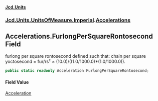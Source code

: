 #### [Jcd.Units](index.md 'index')
### [Jcd.Units.UnitsOfMeasure.Imperial](Jcd.Units.UnitsOfMeasure.Imperial.md 'Jcd.Units.UnitsOfMeasure.Imperial').[Accelerations](Accelerations.md 'Jcd.Units.UnitsOfMeasure.Imperial.Accelerations')

## Accelerations.FurlongPerSquareRontosecond Field

furlong per square rontosecond defined such that: chain per square yoctosecond = fur/rs² ×
(10.0)/((1.0/1000.0)*(1.0/1000.0)).

```csharp
public static readonly Acceleration FurlongPerSquareRontosecond;
```

#### Field Value
[Acceleration](Acceleration.md 'Jcd.Units.UnitTypes.Acceleration')